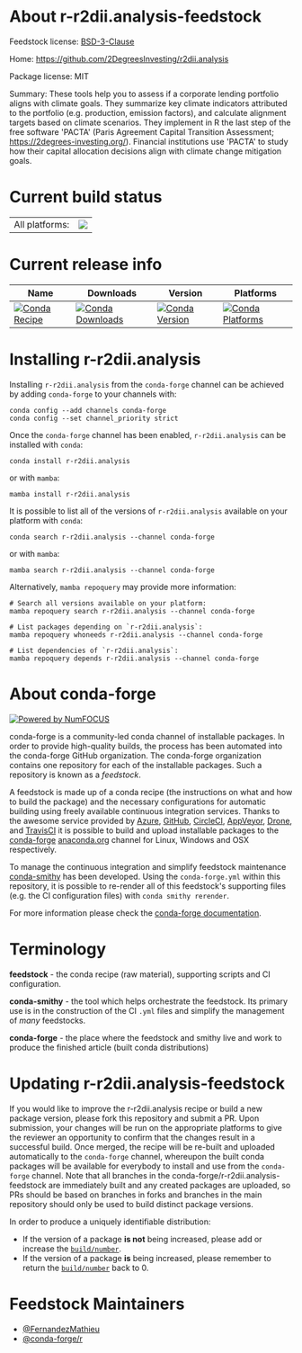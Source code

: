 About r-r2dii.analysis-feedstock
================================

Feedstock license: [BSD-3-Clause](https://github.com/conda-forge/r-r2dii.analysis-feedstock/blob/main/LICENSE.txt)

Home: https://github.com/2DegreesInvesting/r2dii.analysis

Package license: MIT

Summary: These tools help you to assess if a corporate lending portfolio aligns with climate goals. They summarize key climate indicators attributed to the portfolio (e.g. production, emission factors), and calculate alignment targets based on climate scenarios. They implement in R the last step of the free software 'PACTA' (Paris Agreement Capital Transition Assessment; <https://2degrees-investing.org/>). Financial institutions use 'PACTA' to study how their capital allocation decisions align with climate change mitigation goals.

Current build status
====================


<table><tr><td>All platforms:</td>
    <td>
      <a href="https://dev.azure.com/conda-forge/feedstock-builds/_build/latest?definitionId=14430&branchName=main">
        <img src="https://dev.azure.com/conda-forge/feedstock-builds/_apis/build/status/r-r2dii.analysis-feedstock?branchName=main">
      </a>
    </td>
  </tr>
</table>

Current release info
====================

| Name | Downloads | Version | Platforms |
| --- | --- | --- | --- |
| [![Conda Recipe](https://img.shields.io/badge/recipe-r--r2dii.analysis-green.svg)](https://anaconda.org/conda-forge/r-r2dii.analysis) | [![Conda Downloads](https://img.shields.io/conda/dn/conda-forge/r-r2dii.analysis.svg)](https://anaconda.org/conda-forge/r-r2dii.analysis) | [![Conda Version](https://img.shields.io/conda/vn/conda-forge/r-r2dii.analysis.svg)](https://anaconda.org/conda-forge/r-r2dii.analysis) | [![Conda Platforms](https://img.shields.io/conda/pn/conda-forge/r-r2dii.analysis.svg)](https://anaconda.org/conda-forge/r-r2dii.analysis) |

Installing r-r2dii.analysis
===========================

Installing `r-r2dii.analysis` from the `conda-forge` channel can be achieved by adding `conda-forge` to your channels with:

```
conda config --add channels conda-forge
conda config --set channel_priority strict
```

Once the `conda-forge` channel has been enabled, `r-r2dii.analysis` can be installed with `conda`:

```
conda install r-r2dii.analysis
```

or with `mamba`:

```
mamba install r-r2dii.analysis
```

It is possible to list all of the versions of `r-r2dii.analysis` available on your platform with `conda`:

```
conda search r-r2dii.analysis --channel conda-forge
```

or with `mamba`:

```
mamba search r-r2dii.analysis --channel conda-forge
```

Alternatively, `mamba repoquery` may provide more information:

```
# Search all versions available on your platform:
mamba repoquery search r-r2dii.analysis --channel conda-forge

# List packages depending on `r-r2dii.analysis`:
mamba repoquery whoneeds r-r2dii.analysis --channel conda-forge

# List dependencies of `r-r2dii.analysis`:
mamba repoquery depends r-r2dii.analysis --channel conda-forge
```


About conda-forge
=================

[![Powered by
NumFOCUS](https://img.shields.io/badge/powered%20by-NumFOCUS-orange.svg?style=flat&colorA=E1523D&colorB=007D8A)](https://numfocus.org)

conda-forge is a community-led conda channel of installable packages.
In order to provide high-quality builds, the process has been automated into the
conda-forge GitHub organization. The conda-forge organization contains one repository
for each of the installable packages. Such a repository is known as a *feedstock*.

A feedstock is made up of a conda recipe (the instructions on what and how to build
the package) and the necessary configurations for automatic building using freely
available continuous integration services. Thanks to the awesome service provided by
[Azure](https://azure.microsoft.com/en-us/services/devops/), [GitHub](https://github.com/),
[CircleCI](https://circleci.com/), [AppVeyor](https://www.appveyor.com/),
[Drone](https://cloud.drone.io/welcome), and [TravisCI](https://travis-ci.com/)
it is possible to build and upload installable packages to the
[conda-forge](https://anaconda.org/conda-forge) [anaconda.org](https://anaconda.org/)
channel for Linux, Windows and OSX respectively.

To manage the continuous integration and simplify feedstock maintenance
[conda-smithy](https://github.com/conda-forge/conda-smithy) has been developed.
Using the ``conda-forge.yml`` within this repository, it is possible to re-render all of
this feedstock's supporting files (e.g. the CI configuration files) with ``conda smithy rerender``.

For more information please check the [conda-forge documentation](https://conda-forge.org/docs/).

Terminology
===========

**feedstock** - the conda recipe (raw material), supporting scripts and CI configuration.

**conda-smithy** - the tool which helps orchestrate the feedstock.
                   Its primary use is in the construction of the CI ``.yml`` files
                   and simplify the management of *many* feedstocks.

**conda-forge** - the place where the feedstock and smithy live and work to
                  produce the finished article (built conda distributions)


Updating r-r2dii.analysis-feedstock
===================================

If you would like to improve the r-r2dii.analysis recipe or build a new
package version, please fork this repository and submit a PR. Upon submission,
your changes will be run on the appropriate platforms to give the reviewer an
opportunity to confirm that the changes result in a successful build. Once
merged, the recipe will be re-built and uploaded automatically to the
`conda-forge` channel, whereupon the built conda packages will be available for
everybody to install and use from the `conda-forge` channel.
Note that all branches in the conda-forge/r-r2dii.analysis-feedstock are
immediately built and any created packages are uploaded, so PRs should be based
on branches in forks and branches in the main repository should only be used to
build distinct package versions.

In order to produce a uniquely identifiable distribution:
 * If the version of a package **is not** being increased, please add or increase
   the [``build/number``](https://docs.conda.io/projects/conda-build/en/latest/resources/define-metadata.html#build-number-and-string).
 * If the version of a package **is** being increased, please remember to return
   the [``build/number``](https://docs.conda.io/projects/conda-build/en/latest/resources/define-metadata.html#build-number-and-string)
   back to 0.

Feedstock Maintainers
=====================

* [@FernandezMathieu](https://github.com/FernandezMathieu/)
* [@conda-forge/r](https://github.com/orgs/conda-forge/teams/r/)

